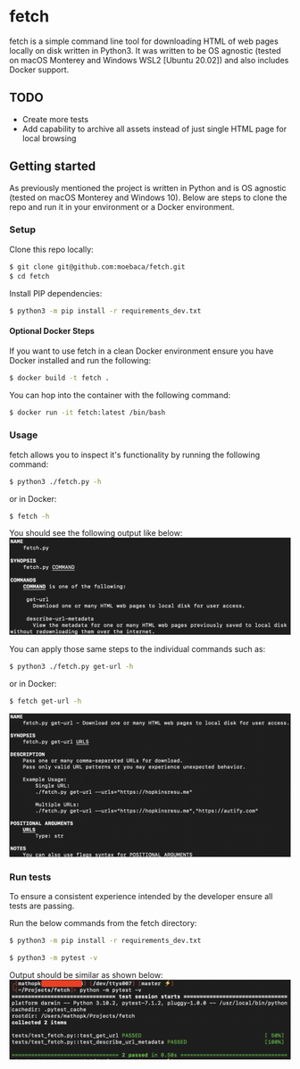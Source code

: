 # fetch
fetch is a simple command line tool for downloading HTML of web pages locally on disk written in Python3. It was written to be OS agnostic (tested on macOS Monterey and Windows WSL2 [Ubuntu 20.02]) and also includes Docker support.

## TODO
- Create more tests
- Add capability to archive all assets instead of just single HTML page for local browsing

## Getting started
As previously mentioned the project is written in Python and is OS agnostic (tested on macOS Monterey and Windows 10). Below are steps to clone the repo and run it in your environment or a Docker environment.

### Setup
Clone this repo locally:

```bash
$ git clone git@github.com:moebaca/fetch.git
$ cd fetch
```

Install PIP dependencies:

```bash
$ python3 -m pip install -r requirements_dev.txt
```

#### Optional Docker Steps
If you want to use fetch in a clean Docker environment ensure you have Docker installed and run the following:

```bash
$ docker build -t fetch .
```

You can hop into the container with the following command:
```bash
$ docker run -it fetch:latest /bin/bash
```

### Usage
fetch allows you to inspect it's functionality by running the following command:

```bash
$ python3 ./fetch.py -h
```
or in Docker:

```bash
$ fetch -h
```
You should see the following output like below:
![docs/fetch_output.png](docs/fetch_output.png)

You can apply those same steps to the individual commands such as:
```bash
$ python3 ./fetch.py get-url -h
```
or in Docker:

```bash
$ fetch get-url -h
```
![docs/fetch_get_url_output.png](docs/fetch_get_url_output.png)

### Run tests
To ensure a consistent experience intended by the developer ensure all tests are passing. 

Run the below commands from the fetch directory:

```bash
$ python3 -m pip install -r requirements_dev.txt
```

```bash
$ python3 -m pytest -v
```

Output should be similar as shown below:
![docs/fetch_tests.png](docs/fetch_tests.png)
